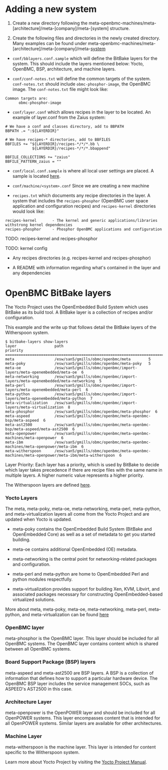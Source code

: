 Adding a new system
================

1) Create a new directory following the
meta-openbmc-machines/meta-[architecture]/meta-[company]/meta-[system]
structure.

2) Create the following files and directories in the newly created directory.
Many examples can be found under
meta-openbmc-machines/meta-[architecture]/meta-[company]/meta-[system](https://github.com/openbmc/openbmc/tree/master/meta-openbmc-machines)

 * `conf/bblayers.conf.sample` which will define the BitBake layers for the
system. This should include the layers mentioned below: Yocto, OpenBMC, BSP,
architecture, and machine layers.

 * `conf/conf-notes.txt` will define the common targets of the system.
`conf-notes.txt` should include `obmc-phosphor-image`, the OpenBMC image.
The `conf-notes.txt` file might look like:

```
Common targets are:
      obmc-phosphor-image
```

 * `conf/layer.conf` which allows recipes in the layer to be located.
An example of layer.conf from the Zaius system:

```
# We have a conf and classes directory, add to BBPATH
BBPATH .= ":${LAYERDIR}"

# We have recipes-* directories, add to BBFILES
BBFILES += "${LAYERDIR}/recipes-*/*/*.bb \
            ${LAYERDIR}/recipes-*/*/*.bbappend"

BBFILE_COLLECTIONS += "zaius"
BBFILE_PATTERN_zaius = ""
```

 * `conf/local.conf.sample` is where all local user settings are placed. A
sample is located
[here](https://git.yoctoproject.org/cgit.cgi/poky/plain/meta-poky/conf/local.conf.sample).

 * `conf/machine/<system>.conf` Since we are creating a new machine

 * `recipes.txt` which documents any recipe directories in the layer.
A system that includes the `recipes-phosphor` (OpenBMC user space application
and configuration recipes) and `recipes-kernel` directories would look like:

```
recipes-kernel       - The kernel and generic applications/libraries withstrong kernel dependencies
recipes-phosphor     - Phosphor OpenBMC applications and configuration

```

TODO: recipes-kernel and recipes-phosphor

TODO: kernel config


 * Any recipes directories (e.g. recipes-kernel and recipes-phosphor)

 * A README with information regarding what's contained in the layer and any
dependencies


OpenBMC BitBake layers
================

The Yocto Project uses the OpenEmbedded Build System which uses BitBake as its
build tool. A BitBake layer is a collection of recipes and/or configuration.

This example and the write up that follows detail the BitBake layers of the
Witherspoon system.

```
$ bitbake-layers show-layers
layer                 path                                      priority
==========================================================================
meta                  /esw/san5/gmills/obmc/openbmc/meta        5
meta-poky             /esw/san5/gmills/obmc/openbmc/meta-poky   5
meta-oe               /esw/san5/gmills/obmc/openbmc/import-layers/meta-openembedded/meta-oe  6
meta-networking       /esw/san5/gmills/obmc/openbmc/import-layers/meta-openembedded/meta-networking  5
meta-perl             /esw/san5/gmills/obmc/openbmc/import-layers/meta-openembedded/meta-perl  6
meta-python           /esw/san5/gmills/obmc/openbmc/import-layers/meta-openembedded/meta-python  7
meta-virtualization   /esw/san5/gmills/obmc/openbmc/import-layers/meta-virtualization  8
meta-phosphor         /esw/san5/gmills/obmc/openbmc/meta-phosphor  6
meta-aspeed           /esw/san5/gmills/obmc/openbmc/meta-openbmc-bsp/meta-aspeed  6
meta-ast2500          /esw/san5/gmills/obmc/openbmc/meta-openbmc-bsp/meta-aspeed/meta-ast2500  6
meta-openpower        /esw/san5/gmills/obmc/openbmc/meta-openbmc-machines/meta-openpower  6
meta-ibm              /esw/san5/gmills/obmc/openbmc/meta-openbmc-machines/meta-openpower/meta-ibm  6
meta-witherspoon      /esw/san5/gmills/obmc/openbmc/meta-openbmc-machines/meta-openpower/meta-ibm/meta-witherspoon  6
```

Layer Priority: Each layer has a priority, which is used by BitBake to decide
which layer takes precedence if there are recipe files with the same name in
multiple layers. A higher numeric value represents a higher priority.

The Witherspoon layers are defined
[here](https://github.com/openbmc/openbmc/blob/master/meta-openbmc-machines/meta-openpower/meta-ibm/meta-witherspoon/conf/bblayers.conf.sample).

### Yocto Layers
The meta, meta-poky, meta-oe, meta-networking, meta-perl, meta-python,
and meta-virtualization layers all come from the Yocto Project and are updated
when Yocto is updated.

 * meta-poky contains the OpenEmbedded Build System (BitBake and OpenEmbedded
Core) as well as a set of metadata to get you started building.

 * meta-oe contains additional OpenEmbedded (OE) metadata.

 * meta-networking is the central point for networking-related packages and
configuration.

 * meta-perl and meta-python are home to OpenEmbedded Perl and python modules
respectfully.

 * meta-virtualization provides support for building Xen, KVM, Libvirt, and
associated packages necessary for constructing OpenEmbedded-based virtualized
solutions.

More about meta, meta-poky, meta-oe, meta-networking, meta-perl, meta-python,
and meta-virtualization can be found
[here](https://layers.openembedded.org/layerindex/branch/master/layers/)

### OpenBMC layer
meta-phosphor is the OpenBMC layer. This layer should be included for all
OpenBMC systems. The OpenBMC layer contains content which is shared between all
OpenBMC systems.

### Board Support Package (BSP) layers
meta-aspeed and meta-ast2500 are  BSP layers.
A BSP is a collection of information that defines how to support a particular
hardware device. The OpenBMC BSP layer includes the service management SOCs,
such as ASPEED's AST2500 in this case.

### Architecture Layer
meta-openpower is the OpenPOWER layer and should be included for all OpenPOWER
systems. This layer encompasses content that is intended for all OpenPOWER
systems. Similar layers are available for other architectures.

### Machine Layer
meta-witherspoon is the machine layer. This layer is intended for content
specific to the Witherspoon system.

Learn more about Yocto Project by visiting the
[Yocto Project Manual](http://www.yoctoproject.org/docs/current/ref-manual/ref-manual.html).

